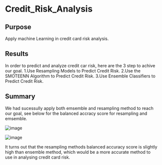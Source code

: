 # Credit_Risk_Analysis

## Purpose 
Apply machine Learning in credit card risk analysis.

## Results
In order to predict and analyze credit car risk, here are the 3 step to achive our goal.
1.Use Resampling Models to Predict Credit Risk.
2.Use the SMOTEENN Algorithm to Predict Credit Risk.
3.Use Ensemble Classifiers to Predict Credit Risk.

## Summary
We had sucessully apply both emsemble and resampling method to reach our goal, see below for the balanced accracy score for resampling and emsemble.

![image](https://user-images.githubusercontent.com/109333158/215369354-a7af8e1d-2be2-4a34-bc14-68d45997b465.png)

![image](https://user-images.githubusercontent.com/109333158/215369541-58a4c515-71d3-4d1d-a909-bafa0b3d32c9.png)

It turns out that the resampling methods balanced accuracy score is slightly high than ensemble method, which would be a more accurate method to use in analysing credit card risk.
